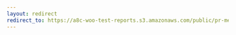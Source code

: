 ```yaml
---
layout: redirect
redirect_to: https://a8c-woo-test-reports.s3.amazonaws.com/public/pr-merge/39508/e2e/index.html
---
```

